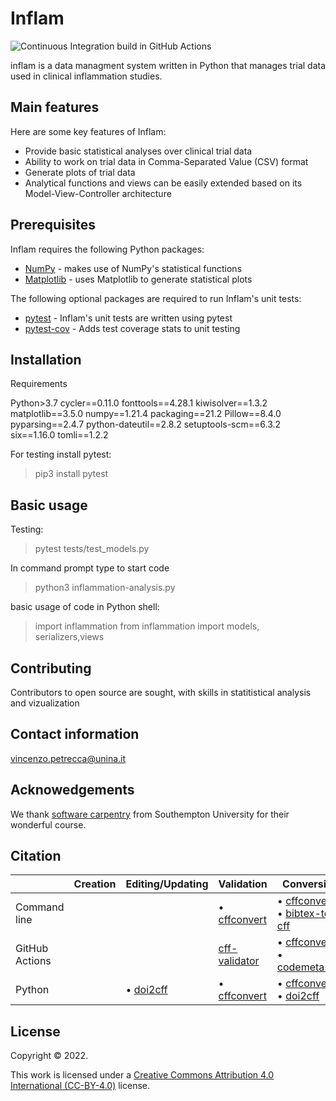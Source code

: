 # Inflam
![Continuous Integration build in GitHub Actions](https://github.com/vpetrecca/python-intermediate-inflammation/workflows/CI/badge.svg?branch=main)

inflam is a data managment system written in Python that manages trial data used in clinical inflammation studies.

## Main features

Here are some key features of Inflam:

- Provide basic statistical analyses over clinical trial data
- Ability to work on trial data in Comma-Separated Value (CSV) format
- Generate plots of trial data
- Analytical functions and views can be easily extended based on its Model-View-Controller architecture

## Prerequisites

Inflam requires the following Python packages:

- [NumPy](https://www.numpy.org/) - makes use of NumPy's statistical functions
- [Matplotlib](https://matplotlib.org/stable/index.html) - uses Matplotlib to generate statistical plots

The following optional packages are required to run Inflam's unit tests:

- [pytest](https://docs.pytest.org/en/stable/) - Inflam's unit tests are written using pytest
- [pytest-cov](https://pypi.org/project/pytest-cov/) - Adds test coverage stats to unit testing

## Installation

Requirements

Python>3.7
cycler==0.11.0
fonttools==4.28.1
kiwisolver==1.3.2
matplotlib==3.5.0
numpy==1.21.4
packaging==21.2
Pillow==8.4.0
pyparsing==2.4.7
python-dateutil==2.8.2
setuptools-scm==6.3.2
six==1.16.0
tomli==1.2.2

For testing install pytest:

>pip3 install pytest



## Basic usage

Testing:
>pytest tests/test_models.py

In command prompt type to start code

>python3 inflammation-analysis.py

basic usage of code in Python shell:

>import inflammation
>from inflammation import  models, serializers,views

## Contributing
Contributors  to open source are sought, with skills in statitistical analysis and vizualization 

## Contact information
vincenzo.petrecca@unina.it

## Acknowedgements
We thank [software carpentry](https://software-carpentry.org/) from Southempton University for their wonderful course.

## Citation
|               | Creation                                                                        | Editing/Updating                                                    | Validation                                                                      | Conversion                                                                                                                                                       |
| ------------- | ------------------------------------------------------------------------------- | ------------------------------------------------------------------- | ------------------------------------------------------------------------------- | ---------------------------------------------------------------------------------------------------------------------------------------------------------------- |
| Command line  |                                                                                 |                                                                     | • [cffconvert](#validation-heavy_check_mark)                                    | • [cffconvert](https://pypi.org/project/cffconvert/)<br> • [bibtex-to-cff](https://github.com/monperrus/bibtexbrowser/)                                          |
| GitHub Actions |                                                                                 |                                                                     | [cff-validator](https://github.com/marketplace/actions/cff-validator)           | • [cffconvert](https://github.com/marketplace/actions/cffconvert)<br>• [codemeta2cff](https://github.com/caltechlibrary/codemeta2cff)                            |
| Python        |                                                                                 | • [doi2cff](https://github.com/citation-file-format/doi2cff)        | • [cffconvert](#validation-heavy_check_mark)                                    | • [cffconvert](https://github.com/citation-file-format/cff-converter-python)<br>• [doi2cff](https://github.com/citation-file-format/doi2cff)                     |

## License
Copyright © 2022.

This work is licensed under a [Creative Commons Attribution 4.0 International (CC-BY-4.0)](https://creativecommons.org/licenses/by/4.0/legalcode) license.
